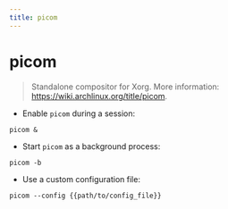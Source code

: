 ```yaml
---
title: picom
---
```

# picom

> Standalone compositor for Xorg.
> More information: <https://wiki.archlinux.org/title/picom>.

- Enable `picom` during a session:

`picom &`

- Start `picom` as a background process:

`picom -b`

- Use a custom configuration file:

`picom --config {{path/to/config_file}}`
